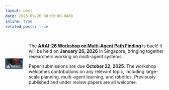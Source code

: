 ```yaml
---
layout: post
date: 2025-09-26 00:00:00-0400
inline: true
related_posts: true
---
```

<div style="display: flex; align-items: center; gap: 20px;">
  <div>
    <img src="/assets/img/womapf26.png" alt="MAPF Workshop Logo" style="width: 200px; height: auto;">
  </div>
  <div>
    <p>The <b><a href="https://mapf-workshop.github.io/aaai26/">AAAI-26 Workshop on Multi-Agent Path Finding</a></b> is back! It will be held on <b>January 26, 2026</b> in Singapore, bringing together researchers working on multi-agent systems.</p>
    <p>Paper submissions are due <b>October 22, 2025</b>. The workshop welcomes contributions on any relevant topic, including large-scale planning, multi-agent learning, and robotics. Previously published and under review papers are all welcome.</p>
  </div>
</div>
